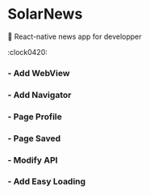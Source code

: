 # SolarNews
🐙 React-native news app for developper

:clock0420:
### - Add WebView
### - Add Navigator
### - Page Profile
### - Page Saved
### - Modify API
### - Add Easy Loading

